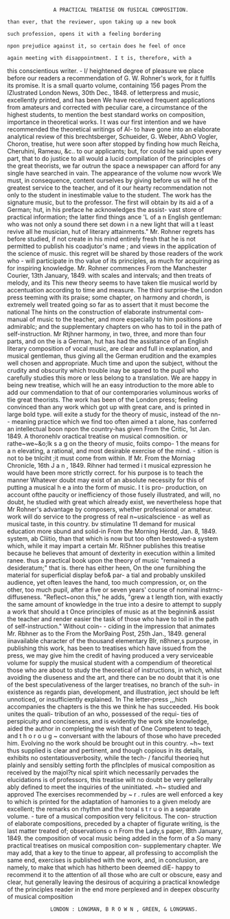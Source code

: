                    A PRACTICAL TREATISE ON fUSICAL COMPOSITION.
                                                                             than ever, that the reviewer, upon taking up a new book
                                                                                       such profession, opens it with a feeling bordering
                                                                             npon prejudice against it, so certain does he feel of once
                                                                             again meeting with disappointment. I t is, therefore, with a
this conscientious writer.
                             -                                         I/    heightened degree of pleasure we place before our readers a
                                                                             recommendation of G. W. Rohner's work, for it fulflls its
                                                                             promise. It is a small quarto volume, containing 156 pages
    Prom the IZlustrated London News, 30th Dec., 1848.                       of letterpress and music, excellently printed, and has been
   We have received frequent applications from amateurs and                 corrected with peculiar care, a circumstance of the highest
students, to mention the best standard works on composition,                importance in theoretical works. I t was our first intention
and we have recommended the theoretical writings of Al-                     to have gone into an elaborate analytical review of this
brechtsberger, Schueider, G. Weber, AbhO Vogler, Choron,                    treatise, hut were soon after stopped by finding how much
Reicha, Cheruhini, Rameau, &c.. to our applicants; but, for                 could he said upon every part, that to do justice to all would
a lucid compilation of the principles of the great theorists, we            far outrun the space a newspaper can afford for any single
have searched in vain. The appearance of the volume now                     wvork We must, in consequence, content ourselves by giving
before us will he of the greatest service to the teacher, and of            it our hearty recommendation not only to the student in
inestimable value to the student. The work has the signature                music, but to the professor. The first will obtain by its aid a
of a German; hut, in his preface he acknowledges the assist-                vast store of practical information; the latter find things
ance 'L of a n English gentleman: who was not only a sound                  there set down i n a new light that will a t least revive aIl he
musician, hut of literary attainments." Mr. Rohner regrets                  has before studied, if not create in his mind entirely fresh
that he is not permitted to publish his coadjutor's name ; and              views in the application of the science of music.
this regret will be shared by those readers of the work who                                             -
will participate in tho value of its principles, as much for
acquiring as for inspiring knowledge. Mr. Rohner commences                       From the Manchester Courier, 13th January, 1849.
with scales and intervals; and then treats of melody, and its                  This new theory seems to have taken tlie musical world by
accentuation according to time and measure. The third                       surprise-the London press teeming with its praise; some
chapter, on harmony and chordn, is extremely well treated                   going so far as to assert that it must become the national
The hints on the construction of elaborate instrumental com-                manual of music to the teacher, and more especially to him
positions are admirablc; and the supplementary chapters on                  who has to toil in the path of self-instruction. Mr Rtjhner
harmony, in two, three, and more than four parts, and on the                is a German, hut has had the assistance of an English literary
composition of vocal music, are clear and full in explanation,              and musical gentleman, thus giving all the German erudition
and the examples well chosen and appropriate. Much time and                 upon the subject, without the crudity and obscurity which
trouble inay be spared to the pupil who carefully studies this              more or less belong to a translation. We are happy in being
new treatise, which will he an easy introduction to the more                able to add our commendation to that of our contemporaries
voluminous works of tlie great theorists. The work has been                 of the London press; feeling convinced than any work which
got up with great care, and is printed in large bold type.                  will exite a study for the theory of music, instead of the nn-
                             -                                              meaning practice which we find too often aimed a t alone, has
                                                                            conferred an intellectual boon npon the country-has given
                 From the Critic, 1st Jan. 1849.
   A thoronehlv oractical treatise on musical comnosition. or
rathe~we~&o;lk s a g on the theory of music, foiits compo-
                                                                   1        the means for a n elevating, a rational, and most desirable
                                                                            exercise of the mind.
                                                                                                        -
sition is not to be tnlciht ;it must come from within. If Mr.                 From the Morniag Chronicle, 16th J a n , 1849.
Rihner had termed i t musical ezpression he would have been
more strictly correct. for his purpose is to teach the manner            Whatever doubt may exist of an absolute necessity for this
of putting a musical h e a into the form of music. I t is pro-        production, on account ofthe paucity or inefficiency of those
fusely illustrated, and will, no doubt, he studied with great         which already exist, we nevertheless hope that Mr Rohner's
advantage by composers, whether professional or amateur.              work will do service to the progress of real n~usicalscience
                             -                                        as well as musical taste, in this country. bv stimulatine
                                                                   11 demand for musical education more sbund and solid-in
           From the Morning Herdd, Jan. 8, 1849.                      system, ab Cliitio, than that which is now but too often
                                                                      bestowed-a system which, while it may impart a certain
   Mr. Ri5hner publishes this treatise because he believes that       amount of dexterity in execution within a limited ranee. thus
 a practical book upon the theory of music "remained a
desideratum;" that is. there has either heen, On the one
                                                                      furnibhing the material for superficial display befo& par-     a
                                                                      tial and probably unskiiled audience, yet often leaves the
hand, too much compression, or, on the other, too much                pupil, after a five or seven years' course of nominal instrnc-
diffuseness. "Reflect~onon this," he adds, "grew a t length           tion, with exactly the same amount of knowledge in the true
into a desire to attempt to supply a work that should a t Once        principles of music as at the beginnin&
assist the teacher and render easier the task of those who
have to toil in the path of self-instruction." Without coin-                                            -
 ciding in the impression that animates Mr. Rbhner as to the                            From the Mor9aing Post, 25th Jan., 1849.
general iinavailable character of the thousand elementary                       BIr, n8hner,s purpose, in publishing this work, has been to
treatises which have issued from the press, we may give him
the credit of having produced a very serviceable volume for                 supply the musical student with a compendium of theoretical
those who are about to study the theoretical                  of            instructions, in which, whilst avoiding the diuseness and
the art, and there can be no doubt that it is one of the best               speculativeness of the larger treatises, no branch of the suh-
in existence as regards pian, development, and illustration,                ject should be left unnoticed, or insufficiently explained. 1n
The letter-press ,,,hich accompanies   the chapters is the                  this we think he has succeeded. His book unites the quali-
tribution of an                   who, possessed of the requi-               ties of perspicuity and conciseness, and is evidently the work
site knowledge, aided the author in completing the wish that                of One Competent to teach, and t h o r o u g ~  conversant with
                                                                            the labours of those who have preceded him. Evolving no
the work should be brought out in this country. ~h~ text
thus supplied is clear and pertinent, and though copious in
its details, exhibits no ostentatiousverbosity, while the tech-
                                                                   /        fanciful theorieq hut plainly and sensibly setting forth the
                                                                            pflnclples of musical composition as received by the majol?ty
nical spirit which necessarily pervades the elucidations is                 of professors, this treatise wilt no doubt be very gellerally
ably defined to meet the inquiries of the uninitiated. ~h~                  studied and approved The exercises recommended by ~ r .
rules are well enforced               a key to which is printed                        for the adaptation of hamonies to a given melody
                                                                            are excellent; the remarks on rhythm and the tonal s t r u o
in a separate volume.
                             -                                              ture of a musical composition very felicitous. The con-
                                                                            struction of elaborate compositions, preceded by a chapter of
                                                                            figurate writing, is the last matter treated of; observations o n
     From the Lady,s        paper, IBth January, 1849.                      the composition of vocal music being added in the form of a
   So many practical treatises on musical composition con-                  supplementary chapter. We may add, that a key to the
tinue to appear, all professing to accomplish the same end,                 exercises is published with the work, and, in conclusion, are
namely, to make that which has hitherto been deemed diE-                    happy to recommend it to the attention of all those who are
cult or obscure, easy and clear, hut generally leaving the                  desirous of acquiring a practical knowledge of the principles
reader in the end more perplexed and in deepex obscurity                    of musical composition



                  LONDON : LONGMAN, B R O W N , GREEN, & LONGMANS.
